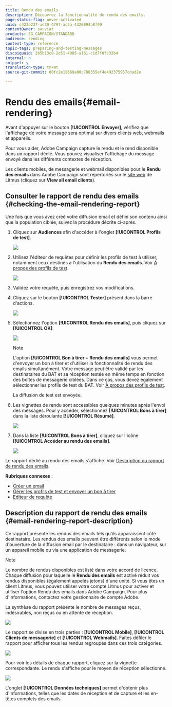 ```yaml
---
title: Rendu des emails
description: Découvrez la fonctionnalité de rendu des emails.
page-status-flag: never-activated
uuid: c423e237-ad39-4797-ac3a-4320894a8f99
contentOwner: sauviat
products: SG_CAMPAIGN/STANDARD
audience: sending
content-type: reference
topic-tags: preparing-and-testing-messages
discoiquuid: 2b5b13c8-2e51-4985-a161-c1d7f0fc32b4
internal: n
snippet: y
translation-type: tm+mt
source-git-commit: 00fc2e12669a00c788355ef4e492375957cdad2e

---
```



# Rendu des emails{#email-rendering}

Avant d'appuyer sur le bouton **[!UICONTROL Envoyer]**, vérifiez que l'affichage de votre message sera optimal sur divers clients web, webmails et appareils.

Pour vous aider, Adobe Campaign capture le rendu et le rend disponible dans un rapport dédié. Vous pouvez visualiser l'affichage du message envoyé dans les différents contextes de réception.

Les clients mobiles, de messagerie et webmail disponibles pour le **Rendu des emails** dans Adobe Campaign sont répertoriés sur le [site web](https://litmus.com/email-testing) de Litmus (cliquez sur **View all email clients**).

## Consulter le rapport de rendu des emails {#checking-the-email-rendering-report}

Une fois que vous avez créé votre diffusion email et défini son contenu ainsi que la population ciblée, suivez la procédure décrite ci-après.

1. Cliquez sur **Audiences** afin d'accéder à l'onglet **[!UICONTROL Profils de test]**.

   ![](assets/email_rendering_05.png)

1. Utilisez l'éditeur de requêtes pour définir les profils de test à utiliser, notamment ceux destinés à l'utilisation du **Rendu des emails**. Voir [À propos des profils de test](../../sending/using/managing-test-profiles-and-sending-proofs.md#about-test-profiles).

   ![](assets/email_rendering_06.png)

1. Validez votre requête, puis enregistrez vos modifications.
1. Cliquez sur le bouton **[!UICONTROL Tester]** présent dans la barre d'actions.

   ![](assets/email_rendering_07.png)

1. Sélectionnez l'option **[!UICONTROL Rendu des emails]**, puis cliquez sur **[!UICONTROL OK]**.

   ![](assets/email_rendering_08.png)

   >[!NOTE]
   >
   >L'option **[!UICONTROL Bon à tirer + Rendu des emails]** vous permet d'envoyer un bon à tirer et d'utiliser la fonctionnalité de rendu des emails simultanément. Votre message peut être validé par les destinataires du BAT et sa réception testée en même temps en fonction des boîtes de messagerie ciblées. Dans ce cas, vous devez également sélectionner les profils de test du BAT. Voir [À propos des profils de test](../../sending/using/managing-test-profiles-and-sending-proofs.md#about-test-profiles).

   La diffusion de test est envoyée.

1. Les vignettes de rendu sont accessibles quelques minutes après l'envoi des messages. Pour y accéder, sélectionnez **[!UICONTROL Bons à tirer]** dans la liste déroulante **[!UICONTROL Résumé]**.

   ![](assets/email_rendering_03.png)

1. Dans la liste **[!UICONTROL Bons à tirer]**, cliquez sur l'icône **[!UICONTROL Accéder au rendu des emails]**.

   ![](assets/email_rendering_04.png)

Le rapport dédié au rendu des emails s'affiche. Voir [Description du rapport de rendu des emails](#email-rendering-report-description).

**Rubriques connexes** :

* [Créer un email](../../channels/using/creating-an-email.md)
* [Gérer les profils de test et envoyer un bon à tirer](../../sending/using/managing-test-profiles-and-sending-proofs.md)
* [Editeur de requête](../../automating/using/editing-queries.md#about-query-editor)

## Description du rapport de rendu des emails  {#email-rendering-report-description}

Ce rapport présente les rendus des emails tels qu'ils apparaissent côté destinataire. Les rendus des emails peuvent être différents selon le mode d'ouverture de la diffusion email par le destinataire : dans un navigateur, sur un appareil mobile ou via une application de messagerie.

>[!NOTE]
>
>Le nombre de rendus disponibles est listé dans votre accord de licence. Chaque diffusion pour laquelle le **Rendu des emails** est activé réduit vos rendus disponibles (également appelés jetons) d'une unité. Si vous êtes un client Litmus, vous pouvez utiliser votre compte Litmus pour activer et utiliser l'option Rendu des emails dans Adobe Campaign. Pour plus d'informations, contactez votre gestionnaire de compte Adobe.

La synthèse du rapport présente le nombre de messages reçus, indésirables, non reçus ou en attente de réception.

![](assets/inbox_rendering_report.png)

Le rapport se divise en trois parties : **[!UICONTROL Mobile]**, **[!UICONTROL Clients de messagerie]** et **[!UICONTROL Webmails]**. Faites défiler le rapport pour afficher tous les rendus regroupés dans ces trois catégories.

![](assets/inbox_rendering_report_3.png)

Pour voir les détails de chaque rapport, cliquez sur la vignette correspondante. Le rendu s'affiche pour le moyen de réception sélectionné.

![](assets/inbox_rendering_report_2.png)

L'onglet **[!UICONTROL Données techniques]** permet d'obtenir plus d'informations, telles que les dates de réception et de capture et les en-têtes complets des emails.
